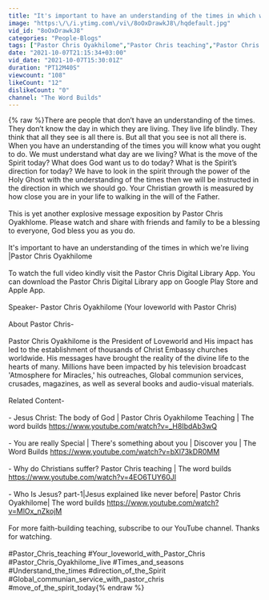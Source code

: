 ```yaml
---
title: "It's important to have an understanding of the times in which we're living |Pastor Chris Oyakhilome"
image: "https:\/\/i.ytimg.com\/vi\/8oOxDrawkJ8\/hqdefault.jpg"
vid_id: "8oOxDrawkJ8"
categories: "People-Blogs"
tags: ["Pastor Chris Oyakhilome","Pastor Chris teaching","Pastor Chris live"]
date: "2021-10-07T21:15:34+03:00"
vid_date: "2021-10-07T15:30:01Z"
duration: "PT12M40S"
viewcount: "108"
likeCount: "12"
dislikeCount: "0"
channel: "The Word Builds"
---
```

{% raw %}There are people that don’t have an understanding of the times. They don’t know the day in which they are living. They live life blindly. They think that all they see is all there is. But all that you see is not all there is. When you have an understanding of the times you will know what you ought to do. We must understand what day are we living? What is the move of the Spirit today? What does God want us to do today? What is the Spirit’s direction for today? We have to look in the spirit through the power of the Holy Ghost with the understanding of the times then we will be instructed in the direction in which we should go. Your Christian growth is measured by how close you are in your life to walking in the will of the Father. <br /><br />This is yet another explosive message exposition by Pastor Chris Oyakhlome. Please watch and share with friends and family to be a blessing to everyone, God bless you as you do.<br /><br />It's important to have an understanding of the times in which we're living |Pastor Chris Oyakhilome  <br /><br />To watch the full video kindly visit the Pastor Chris Digital Library App. You can download the Pastor Chris Digital Library app on Google Play Store and Apple App.<br /><br />Speaker- Pastor Chris Oyakhilome (Your loveworld with Pastor Chris)<br /><br />About Pastor Chris-<br /><br />Pastor Chris Oyakhilome is the President of Loveworld and His impact has led to the establishment of thousands of Christ Embassy churches worldwide. His messages have brought the reality of the divine life to the hearts of many. Millions have been impacted by his television broadcast 'Atmosphere for Miracles,' his outreaches, Global communion services, crusades, magazines, as well as several books and audio-visual materials.<br /><br />Related Content-<br /><br />- Jesus Christ: The body of God | Pastor Chris Oyakhilome Teaching | The word builds <a rel="nofollow" target="blank" href="https://www.youtube.com/watch?v=_H8IbdAb3wQ">https://www.youtube.com/watch?v=_H8IbdAb3wQ</a><br /><br />- You are really Special | There's something about you | Discover you | The Word Builds <a rel="nofollow" target="blank" href="https://www.youtube.com/watch?v=bXl73kDR0MM">https://www.youtube.com/watch?v=bXl73kDR0MM</a><br /><br />- Why do Christians suffer? Pastor Chris teaching | The word builds <a rel="nofollow" target="blank" href="https://www.youtube.com/watch?v=4EO6TUY60JI">https://www.youtube.com/watch?v=4EO6TUY60JI</a><br /><br />- Who Is Jesus? part-1|Jesus explained like never before| Pastor Chris Oyakhilome| The word builds <a rel="nofollow" target="blank" href="https://www.youtube.com/watch?v=MlOx_nZkojM">https://www.youtube.com/watch?v=MlOx_nZkojM</a><br /><br />For more faith-building teaching, subscribe to our YouTube channel. Thanks for watching.<br /><br />#Pastor_Chris_teaching #Your_loveworld_with_Pastor_Chris #Pastor_Chris_Oyakhilome_live #Times_and_seasons #Understand_the_times #direction_of_the_Spirit #Global_communian_service_with_pastor_chris #move_of_the_spirit_today{% endraw %}
